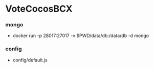 # VoteCocosBCX

### mongo
- docker run -p 28017:27017 -v $PWD/data/db:/data/db -d mongo

### config
- config/default.js
